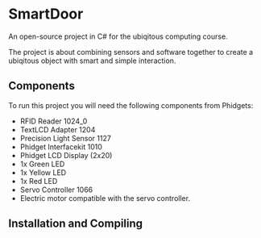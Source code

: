 # SmartDoor
 An open-source project in C# for the ubiqitous computing course.
 
 The project is about combining sensors and software together to create a
 ubiqitous object with smart and simple interaction.
 
 ## Components
 To run this project you will need the following components from Phidgets:
 * RFID Reader 1024_0
 * TextLCD Adapter 1204
 * Precision Light Sensor 1127
 * Phidget Interfacekit 1010
 * Phidget LCD Display (2x20)
 * 1x Green LED
 * 1x Yellow LED
 * 1x Red LED
 * Servo Controller 1066
 * Electric motor compatible with the servo controller.
 
 ## Installation and Compiling
 

